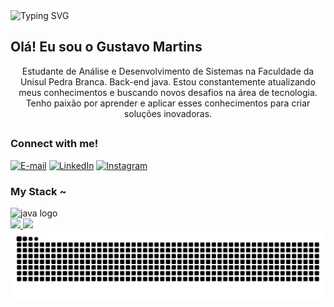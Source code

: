  <img src="https://readme-typing-svg.demolab.com?font=Fira+Code&weight=500&size=22&pause=1000&color=90ee90&center=true&vCenter=true&random=false&width=524&lines=%E2%8A%B9+Welcome+to+my+profile!+%CB%99%E1%B5%95%CB%99+%E2%8A%B9+" alt="Typing SVG">

## Olá! Eu sou o Gustavo Martins
<p align="center">Estudante de Análise e Desenvolvimento de Sistemas na Faculdade da Unisul Pedra Branca. Back-end java.
Estou constantemente atualizando meus conhecimentos e buscando novos desafios na área de tecnologia. Tenho paixão por aprender e aplicar esses conhecimentos para criar soluções inovadoras.
<div>


##
<!--
Icones e links - https://icons8.com.br/
-->
<h3 align="left">Connect with me!</h3>

[![E-mail](https://img.shields.io/badge/-Email-000?style=for-the-badge&logo=microsoft-outlook&logoColor=FF00F6&color:FFF)](mailto:gustavoemartins@gmail.com)
[![LinkedIn](https://img.shields.io/badge/-LinkedIn-000?style=for-the-badge&logo=linkedin&logoColor=FF00F6&color:FFF)](https://www.linkedin.com/in/gustavoemartins/)
[![Instagram](https://img.shields.io/badge/-Instagram-000?style=for-the-badge&logo=instagram&logoColor=90ee90&color:FFF)](https://www.instagram.com/gustavode_es/)

<!--
Icones das linguagens - https://devicon.dev/
-->


<h3 align="left">My Stack ~</h3>

<div align="left">

  <img src="https://cdn.jsdelivr.net/gh/devicons/devicon/icons/java/java-original.svg" height="50" alt="java logo"  />
  <img width="8" />

</div>
<!--
Status
-->
<a href="https://github.com/ChocolateKest">
<img height="180em" src="https://github-readme-stats.vercel.app/api?username=ChocolateKest&show_icons=true&theme=merko"/>
<img height="180em" src="https://github-readme-stats.vercel.app/api/top-langs/?username=ChocolateKest&layout=compact&langs_count=16&theme=merko"/>
</div>


<!--
GIF da cobrinha comendos os commits
-->

<picture align="center">
  <source media="(prefers-color-scheme: dark)" srcset="https://raw.githubusercontent.com/ChocolateKest/ChocolateKest/output/github-contribution-grid-snake-dark.svg">
  <source media="(prefers-color-scheme: light)" srcset="https://raw.githubusercontent.com/ChocolateKest/ChocolateKest/output/github-contribution-grid-snake-dark.svg">
  <img align="center" alt="github contribution grid snake animation" src="https://raw.githubusercontent.com/ChocolateKest/ChocolateKest/output/github-contribution-grid-snake.svg">
</picture>
